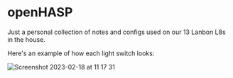 # openHASP

Just a personal collection of notes and configs used on our 13 Lanbon L8s in the house.

Here's an example of how each light switch looks:

![Screenshot 2023-02-18 at 11 17 31](https://user-images.githubusercontent.com/34128113/219857376-2d9e165e-d9e4-4d9c-963b-f48b895f9ff8.png)
